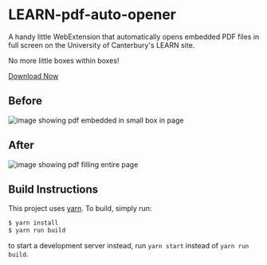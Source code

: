 # LEARN-pdf-auto-opener

A handy little WebExtension that automatically opens embedded PDF files in full screen on the University of Canterbury's LEARN site.

No more little boxes within boxes!

[Download Now](http://tfinlay.github.io/WebExtensions/LEARN_pdf_helper.html)

## Before

![image showing pdf embedded in small box in page](https://raw.githubusercontent.com/tfinlay/LEARN-pdf-auto-opener/main/assets/before_screenshot.png)

## After

![image showing pdf filling entire page](https://raw.githubusercontent.com/tfinlay/LEARN-pdf-auto-opener/main/assets/after_screenshot.png)

## Build Instructions

This project uses [yarn](https://yarnpkg.com/). To build, simply run:

```bash
$ yarn install
$ yarn run build
```

to start a development server instead, run `yarn start` instead of `yarn run build`.